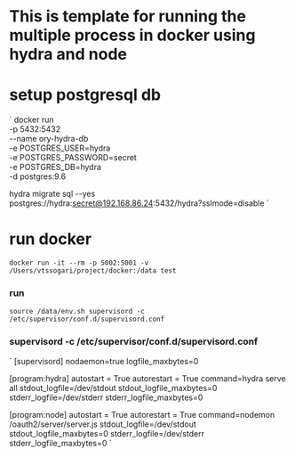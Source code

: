 # This is template for running the multiple process in docker using hydra and node

# setup postgresql db

`
docker run \
  -p 5432:5432 \
  --name ory-hydra-db \
  -e POSTGRES_USER=hydra \
  -e POSTGRES_PASSWORD=secret \
  -e POSTGRES_DB=hydra \
  -d postgres:9.6

hydra migrate sql --yes postgres://hydra:secret@192.168.86.24:5432/hydra?sslmode=disable
`

# run docker

`
docker run -it --rm -p 5002:5001 -v /Users/vtssogari/project/docker:/data test
`

### run 

`
source /data/env.sh
supervisord -c /etc/supervisor/conf.d/supervisord.conf 
`

### supervisord -c /etc/supervisor/conf.d/supervisord.conf 

`
[supervisord]
nodaemon=true
logfile_maxbytes=0

[program:hydra]
autostart = True
autorestart = True
command=hydra serve all
stdout_logfile=/dev/stdout
stdout_logfile_maxbytes=0
stderr_logfile=/dev/stderr
stderr_logfile_maxbytes=0

[program:node]
autostart = True
autorestart = True
command=nodemon /oauth2/server/server.js
stdout_logfile=/dev/stdout
stdout_logfile_maxbytes=0
stderr_logfile=/dev/stderr
stderr_logfile_maxbytes=0
`